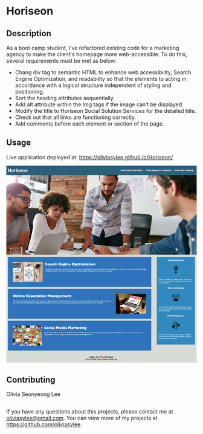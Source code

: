# Horiseon

## Description
As a boot camp student, I’ve refactored existing code for a marketing agency to make the client's homepage more web-accessible. To do this, several requirements must be met as below:

* Chang div tag to semantic HTML to enhance web accessibility, Search Engine Optimization, and readability so that the elements to acting in accordance with a logical structure independent of styling and positioning.
* Sort the heading attributes sequentially.
* Add alt attribute within the Img tags if the image can’t be displayed. 
* Modify the title to Horiseon Social Solution Services for the detailed title.
* Check out that all links are functioning correctly.
* Add comments before each element or section of the page.

## Usage
Live application deployed at: https://oliviasylee.github.io/Horiseon/

[![horiseon-screenshot](assets/images/horiseon_web.png)](https://oliviasylee.github.io/Horiseon/)

## Contributing
Olivia Seonyeong Lee

##
If you have any questions about this projects, please contact me at oliviasylee@gmail.com. You can view more of my projects at https://github.com/oliviasylee.
